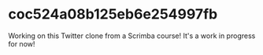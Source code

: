 # coc524a08b125eb6e254997fb

Working on this Twitter clone from a Scrimba course! It's a work in progress for now! 
